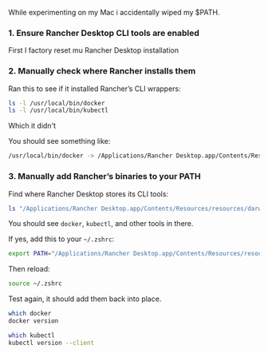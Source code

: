 While experimenting on my Mac i accidentally wiped my $PATH.

### 1. **Ensure Rancher Desktop CLI tools are enabled**

First I factory reset mu Rancher Desktop installation

### 2. Manually check where Rancher installs them

Ran this to see if it installed Rancher’s CLI wrappers:

```bash
ls -l /usr/local/bin/docker
ls -l /usr/local/bin/kubectl
```
Which it didn't

You should see something like:

```bash
/usr/local/bin/docker -> /Applications/Rancher Desktop.app/Contents/Resources/resources/darwin/bin/docker
```

### 3. **Manually add Rancher’s binaries to your PATH**

Find where Rancher Desktop stores its CLI tools:

```bash
ls "/Applications/Rancher Desktop.app/Contents/Resources/resources/darwin/bin/"
```
You should see `docker`, `kubectl`, and other tools in there.

If yes, add this to your `~/.zshrc`:

```bash
export PATH="/Applications/Rancher Desktop.app/Contents/Resources/resources/darwin/bin:$PATH"
```

Then reload:

```bash
source ~/.zshrc
```

Test again, it should add them back into place.

```bash
which docker
docker version

which kubectl
kubectl version --client

```